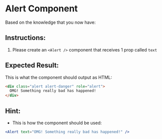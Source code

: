 # Alert Component

Based on the knowledge that you now have:

## Instructions:

1. Please create an `<Alert />` component that receives 1 prop called `text`

## Expected Result:

This is what the component should output as HTML:

```html
<div class="alert alert-danger" role="alert">
  OMG! Something really bad has happened!
</div>
```

## Hint:

- This is how the component should be used:

```jsx
<Alert text="OMG! Something really bad has happened!" />
```
